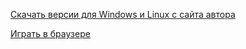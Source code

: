 [Скачать версии для Windows и Linux с сайта автора](http://www.bigorno.net/xrick/)

[Играть в браузере](https://www.xrick.net/)

